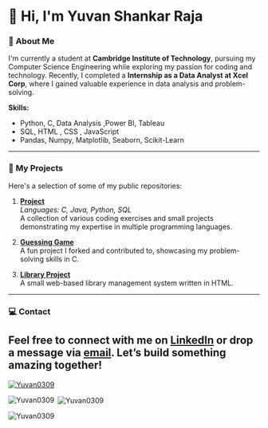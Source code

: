# 👋 Hi, I'm Yuvan Shankar Raja

### 🎯 **About Me**  
I'm currently a student at **Cambridge Institute of Technology**, pursuing my Computer Science Engineering while exploring my passion for coding and technology. Recently, I completed a **Internship as a Data Analyst at Xcel Corp**, where I gained valuable experience in data analysis and problem-solving.  

**Skills:**  
- Python, C, Data Analysis ,Power BI, Tableau
- SQL, HTML , CSS , JavaScript
- Pandas, Numpy, Matplotlib, Seaborn, Scikit-Learn
---

### 🚀 **My Projects**  
Here's a selection of some of my public repositories:

1. **[Project](https://github.com/yuvan0309/project)**  
   *Languages: C, Java, Python, SQL*  
   A collection of various coding exercises and small projects demonstrating my expertise in multiple programming languages.

2. **[Guessing Game](https://github.com/yuvan0309/-guessinggame)**  
   A fun project I forked and contributed to, showcasing my problem-solving skills in C.

3. **[Library Project](https://github.com/yuvan0309/library-project)**  
   A small web-based library management system written in HTML.

---

### 💻 **Contact**  
Feel free to connect with me on [LinkedIn](https://www.linkedin.com/in/yuvanshankarraja) or drop a message via [email](mailto:yuvan7480@gmail.com). Let’s build something amazing together!
---

<p align="left"><a href="https://github.com/Yuvan0309"><img src="https://github-profile-trophy.vercel.app/?username=Yuvan0309" alt="Yuvan0309" /></a></p>
<p><img align="left" src="https://github-readme-stats.vercel.app/api/top-langs?username=Yuvan0309&show_icons=true&locale=en&layout=compact"alt="Yuvan0309" /></p>
<p>&nbsp;<img align="center" src="https://github-readme-stats.vercel.app/api?username=Yuvan0309&show_icons=true&locale=en" alt="Yuvan0309" /></p>
<p><img align="center" src="https://github-readme-streak-stats.herokuapp.com/?user=Yuvan0309&" alt="Yuvan0309" /></p>
